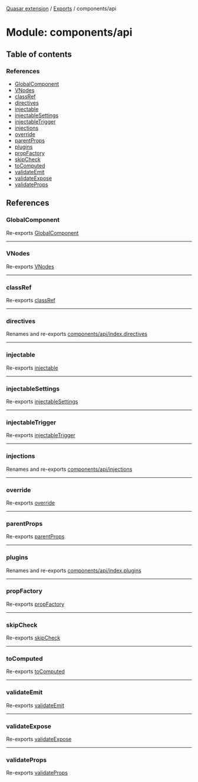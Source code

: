 [Quasar extension](../index.md) / [Exports](../modules.md) / components/api

# Module: components/api

## Table of contents

### References

- [GlobalComponent](components_api.md#globalcomponent)
- [VNodes](components_api.md#vnodes)
- [classRef](components_api.md#classref)
- [directives](components_api.md#directives)
- [injectable](components_api.md#injectable)
- [injectableSettings](components_api.md#injectablesettings)
- [injectableTrigger](components_api.md#injectabletrigger)
- [injections](components_api.md#injections)
- [override](components_api.md#override)
- [parentProps](components_api.md#parentprops)
- [plugins](components_api.md#plugins)
- [propFactory](components_api.md#propfactory)
- [skipCheck](components_api.md#skipcheck)
- [toComputed](components_api.md#tocomputed)
- [validateEmit](components_api.md#validateemit)
- [validateExpose](components_api.md#validateexpose)
- [validateProps](components_api.md#validateprops)

## References

### GlobalComponent

Re-exports [GlobalComponent](../interfaces/components_api_misc.GlobalComponent.md)

___

### VNodes

Re-exports [VNodes](components_api_misc.md#vnodes)

___

### classRef

Re-exports [classRef](components_api_misc.md#classref)

___

### directives

Renames and re-exports [components/api/index.directives](components_api_index_directives.md)

___

### injectable

Re-exports [injectable](components_api_misc.md#injectable)

___

### injectableSettings

Re-exports [injectableSettings](components_api_misc.md#injectablesettings)

___

### injectableTrigger

Re-exports [injectableTrigger](components_api_misc.md#injectabletrigger)

___

### injections

Renames and re-exports [components/api/injections](components_api_injections.md)

___

### override

Re-exports [override](components_api_misc.md#override)

___

### parentProps

Re-exports [parentProps](components_api_misc.md#parentprops)

___

### plugins

Renames and re-exports [components/api/index.plugins](components_api_index_plugins.md)

___

### propFactory

Re-exports [propFactory](components_api_misc.md#propfactory)

___

### skipCheck

Re-exports [skipCheck](components_api_misc.md#skipcheck)

___

### toComputed

Re-exports [toComputed](components_api_misc.md#tocomputed)

___

### validateEmit

Re-exports [validateEmit](components_api_misc.md#validateemit)

___

### validateExpose

Re-exports [validateExpose](components_api_misc.md#validateexpose)

___

### validateProps

Re-exports [validateProps](components_api_misc.md#validateprops)
